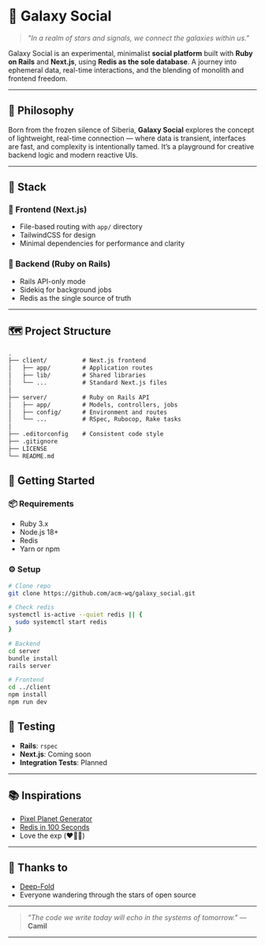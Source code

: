 # 🌌 Galaxy Social

> _"In a realm of stars and signals, we connect the galaxies within us."_

Galaxy Social is an experimental, minimalist **social platform** built with **Ruby on Rails** and **Next.js**, using **Redis as the sole database**. A journey into ephemeral data, real-time interactions, and the blending of monolith and frontend freedom.

---

## 🦉 Philosophy

Born from the frozen silence of Siberia, **Galaxy Social** explores the concept of lightweight, real-time connection — where data is transient, interfaces are fast, and complexity is intentionally tamed. It’s a playground for creative backend logic and modern reactive UIs.

---

## 🧩 Stack

### 🔭 Frontend (Next.js)
- File-based routing with `app/` directory
- TailwindCSS for design
- Minimal dependencies for performance and clarity

### 🌌 Backend (Ruby on Rails)
- Rails API-only mode
- Sidekiq for background jobs
- Redis as the single source of truth

---

## 🗺️ Project Structure

```txt
.
├── client/          # Next.js frontend
│   ├── app/         # Application routes
│   ├── lib/         # Shared libraries
│   └── ...          # Standard Next.js files
│
├── server/          # Ruby on Rails API
│   ├── app/         # Models, controllers, jobs
│   ├── config/      # Environment and routes
│   └── ...          # RSpec, Rubocop, Rake tasks
│
├── .editorconfig    # Consistent code style
├── .gitignore
├── LICENSE
└── README.md
```

## 🚀 Getting Started

### 📦 Requirements

- Ruby 3.x
- Node.js 18+
- Redis
- Yarn or npm

### ⚙️ Setup

```bash
# Clone repo
git clone https://github.com/acm-wq/galaxy_social.git

# Check redis
systemctl is-active --quiet redis || {
  sudo systemctl start redis
}

# Backend
cd server
bundle install
rails server

# Frontend
cd ../client
npm install
npm run dev
```

## 🧪 Testing

- **Rails**: `rspec`
- **Next.js**: Coming soon
- **Integration Tests**: Planned

---

## 📚 Inspirations

- [Pixel Planet Generator](https://deep-fold.itch.io/pixel-planet-generator)
- [Redis in 100 Seconds](https://www.youtube.com/watch?v=G1rOthIU-uo&t=8s)
- Love the exp (❤‍🔥🧪)

---

## 💝 Thanks to

- [Deep-Fold](https://deep-fold.itch.io/)
- Everyone wandering through the stars of open source

---

> _"The code we write today will echo in the systems of tomorrow."_
> — **Camil**

-- --